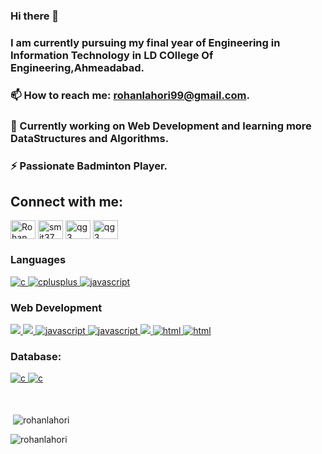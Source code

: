 ### Hi there 👋
### I am currently pursuing my final year of Engineering in Information Technology in LD COllege Of Engineering,Ahmeadabad.
### 📫 How to reach me: rohanlahori99@gmail.com.
### 🌱 Currently working on Web Development and learning more DataStructures and Algorithms.
### ⚡ Passionate Badminton Player.


<!--
**rohanlahori/rohanlahori** is a ✨ _special_ ✨ repository because its `README.md` (this file) appears on your GitHub profile.

Here are some ideas to get you started:

- 🔭 I’m currently working on ...
- 🌱 I’m currently learning ...
- 👯 I’m looking to collaborate on ...
- 🤔 I’m looking for help with ...
- 💬 Ask me about ...
- 📫 How to reach me: ...
- 😄 Pronouns: ...
- ⚡ Fun fact: ...
-->

<h2 align="left">Connect with me:</h2>
<p align="left">
<a href="https://www.linkedin.com/in/rohan-lahori-aab2a0198/" target="blank"><img align="center" src="https://raw.githubusercontent.com/rahuldkjain/github-profile-readme-generator/master/src/images/icons/Social/linked-in-alt.svg" alt="Rohan Lahori" height="30" width="40" /></a>
<a href="https://www.codechef.com/users/rohanlahori" target="blank"><img align="center" src="https://cdn.jsdelivr.net/npm/simple-icons@3.1.0/icons/codechef.svg" alt="smit37_mist" height="30" width="40" /></a>
<a href="https://codeforces.com/profile/Rohan_25" target="blank"><img align="center" src="https://raw.githubusercontent.com/rahuldkjain/github-profile-readme-generator/master/src/images/icons/Social/codeforces.svg" alt="qg3" height="30" width="40" /></a>
<a href="https://www.leetcode.com/rohanlahori" target="blank"><img align="center" src="https://raw.githubusercontent.com/rahuldkjain/github-profile-readme-generator/master/src/images/icons/Social/leet-code.svg" alt="qg3" height="30" width="40" /></a>
</p>
<h3 align="left">Languages</h3>
<p align="left"> 
  <a href="https://www.cprogramming.com/" target="_blank"><img src="https://img.shields.io/badge/C-00599C?style=for-the-badge&logo=c&logoColor=white" alt="c" /></a<a href="https://www.w3schools.com/cpp/" target="_blank"> <img src="https://img.shields.io/badge/C%2B%2B-00599C?style=for-the-badge&logo=c%2B%2B&logoColor=white" alt="cplusplus" /> </a><a href="javascript" target="_blank"> <img src="https://img.shields.io/badge/JavaScript-323330?style=for-the-badge&logo=javascript&logoColor=F7DF1E" alt="javascript" /></a>
  
  <h3 align="left">Web Development</h3>
  <a href="" target="_blank"> <img src="https://img.shields.io/badge/HTML-239120?style=for-the-badge&logo=html5&logoColor=white">  <a href="" target="_blank"> <img src="https://img.shields.io/badge/React-20232A?style=for-the-badge&logo=react&logoColor=61DAFB"><a href="javascript" target="_blank"> <img src="https://img.shields.io/badge/bootstrap-%23563D7C.svg?style=for-the-badge&logo=bootstrap&logoColor=white" alt="javascript" /> </a><a href="javascript" target="_blank"> <img src="https://img.shields.io/badge/MUI-%230081CB.svg?style=for-the-badge&logo=mui&logoColor=white" alt="javascript" /> </a>
  <a href="html" target="_blank"> <img src="https://img.shields.io/badge/Node.js-43853D?style=for-the-badge&logo=node.js&logoColor=white"> <img src="https://img.shields.io/badge/express.js-%23404d59.svg?style=for-the-badge&logo=express&logoColor=%2361DAFB" alt="html" /></a><a href="html" target="_blank"> <img src="https://img.shields.io/badge/Redux-593D88?style=for-the-badge&logo=redux&logoColor=white" alt="html" /> </a>
  
  <h3 align="left">Database:</h3>
  <a href="" target="_blank"> <img src="https://img.shields.io/badge/MongoDB-4EA94B?style=for-the-badge&logo=mongodb&logoColor=white" alt="c" /> </a>  <a href="" target="_blank"> <img src="https://img.shields.io/badge/MySQL-005C84?style=for-the-badge&logo=mysql&logoColor=white" alt="c" /> </a><br><br><br>
  
  <p>&nbsp;<img align="center" src="https://github-readme-stats.vercel.app/api?username=rohanlahori&show_icons=true&locale=en" alt="rohanlahori" /></p>

<p><img align="center" src="https://github-readme-streak-stats.herokuapp.com/?user=rohanlahori&" alt="rohanlahori" /></p>
